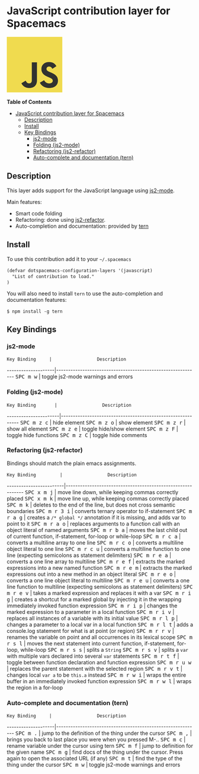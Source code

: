 # JavaScript contribution layer for Spacemacs

![logo](https://raw.githubusercontent.com/syl20bnr/spacemacs/master/contrib/lang/javascript/javascript.png)

<!-- markdown-toc start - Don't edit this section. Run M-x markdown-toc/generate-toc again -->
**Table of Contents**

- [JavaScript contribution layer for Spacemacs](#javascript-contribution-layer-for-spacemacs)
    - [Description](#description)
    - [Install](#install)
    - [Key Bindings](#key-bindings)
        - [js2-mode](#js2-mode)
        - [Folding (js2-mode)](#folding-js2-mode)
        - [Refactoring (js2-refactor)](#refactoring-js2-refactor)
        - [Auto-complete and documentation (tern)](#auto-complete-and-documentation-tern)

<!-- markdown-toc end -->

## Description

This layer adds support for the JavaScript language using [js2-mode][].

Main features:
- Smart code folding
- Refactoring: done using [js2-refactor][].
- Auto-completion and documentation: provided by [tern][]

## Install

To use this contribution add it to your `~/.spacemacs`

```elisp
(defvar dotspacemacs-configuration-layers '(javascript)
  "List of contribution to load."
)
```

You will also need to install `tern` to use the auto-completion and
documentation features:

```shell
$ npm install -g tern
```

## Key Bindings

### js2-mode

    Key Binding     |                 Description
--------------------|------------------------------------------------------------
<kbd>SPC m w</kbd>  | toggle js2-mode warnings and errors

### Folding (js2-mode)

    Key Binding       |                 Description
----------------------|------------------------------------------------------------
<kbd>SPC m z c</kbd>  | hide element
<kbd>SPC m z o</kbd>  | show element
<kbd>SPC m z r</kbd>  | show all element
<kbd>SPC m z e</kbd>  | toggle hide/show element
<kbd>SPC m z F</kbd>  | toggle hide functions
<kbd>SPC m z C</kbd>  | toggle hide comments

### Refactoring (js2-refactor)

Bindings should match the plain emacs assignments.

    Key Binding         |                 Description
------------------------|------------------------------------------------------------
<kbd>SPC x m j</kbd>    | move line down, while keeping commas correctly placed
<kbd>SPC x m k</kbd>    | move line up, while keeping commas correctly placed
<kbd>SPC m k</kbd>      | deletes to the end of the line, but does not cross semantic boundaries
<kbd>SPC m r 3 i</kbd>  | converts ternary operator to if-statement
<kbd>SPC m r a g</kbd>  | creates a `/* global */` annotation if it is missing, and adds var to point to it
<kbd>SPC m r a o</kbd>  | replaces arguments to a function call with an object literal of named arguments
<kbd>SPC m r b a</kbd>  | moves the last child out of current function, if-statement, for-loop or while-loop
<kbd>SPC m r c a</kbd>  | converts a multiline array to one line
<kbd>SPC m r c o</kbd>  | converts a multiline object literal to one line
<kbd>SPC m r c u</kbd>  | converts a multiline function to one line (expecting semicolons as statement delimiters)
<kbd>SPC m r e a</kbd>  | converts a one line array to multiline
<kbd>SPC m r e f</kbd>  | extracts the marked expressions into a new named function
<kbd>SPC m r e m</kbd>  | extracts the marked expressions out into a new method in an object literal
<kbd>SPC m r e o</kbd>  | converts a one line object literal to multiline
<kbd>SPC m r e u</kbd>  | converts a one line function to multiline (expecting semicolons as statement delimiters)
<kbd>SPC m r e v</kbd>  | takes a marked expression and replaces it with a var
<kbd>SPC m r i g</kbd>  | creates a shortcut for a marked global by injecting it in the wrapping immediately invoked function expression
<kbd>SPC m r i p</kbd>  | changes the marked expression to a parameter in a local function
<kbd>SPC m r i v</kbd>  | replaces all instances of a variable with its initial value
<kbd>SPC m r l p</kbd>  | changes a parameter to a local var in a local function
<kbd>SPC m r l t</kbd>  | adds a console.log statement for what is at point (or region)
<kbd>SPC m r r v</kbd>  | renames the variable on point and all occurrences in its lexical scope
<kbd>SPC m r s l</kbd>  | moves the next statement into current function, if-statement, for-loop, while-loop
<kbd>SPC m r s s</kbd>  | splits a `String`
<kbd>SPC m r s v</kbd>  | splits a `var` with multiple vars declared into several `var` statements
<kbd>SPC m r t f</kbd>  | toggle between function declaration and function expression
<kbd>SPC m r u w</kbd>  | replaces the parent statement with the selected region
<kbd>SPC m r v t</kbd>  | changes local `var a` to be `this.a` instead
<kbd>SPC m r w i</kbd>  | wraps the entire buffer in an immediately invoked function expression
<kbd>SPC m r w l</kbd>  | wraps the region in a for-loop

### Auto-complete and documentation (tern)

    Key Binding     |                 Description
--------------------|------------------------------------------------------------
<kbd>SPC m .</kbd>  | jump to the definition of the thing under the cursor
<kbd>SPC m ,</kbd>  | brings you back to last place you were when you pressed M-..
<kbd>SPC m c</kbd>  | rename variable under the cursor using tern
<kbd>SPC m f</kbd>  | jump to definition for the given name
<kbd>SPC m g</kbd>  | find docs of the thing under the cursor. Press again to open the associated URL (if any)
<kbd>SPC m t</kbd>  | find the type of the thing under the cursor
<kbd>SPC m w</kbd>  | toggle js2-mode warnings and errors

[js2-mode]: https://github.com/mooz/js2-mode
[js2-refactor]: https://github.com/magnars/js2-refactor.el
[tern]: http://ternjs.net/
